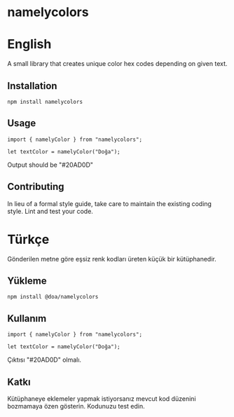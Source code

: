 # namelycolors

English
=========

A small library that creates unique color hex codes depending on given text.

## Installation

  `npm install namelycolors`

## Usage

	import { namelyColor } from "namelycolors";
    
	let textColor = namelyColor("Doğa");
  
  
  Output should be "#20AD0D"


## Contributing

In lieu of a formal style guide, take care to maintain the existing coding style. Lint and test your code.


Türkçe
=========

Gönderilen metne göre eşsiz renk kodları üreten küçük bir kütüphanedir.

## Yükleme

   `npm install @doa/namelycolors`
   
## Kullanım
  
    import { namelyColor } from "namelycolors";
    
    let textColor = namelyColor("Doğa");
   
  Çıktısı "#20AD0D" olmalı.

## Katkı

Kütüphaneye eklemeler yapmak istiyorsanız mevcut kod düzenini bozmamaya özen gösterin. Kodunuzu test edin.